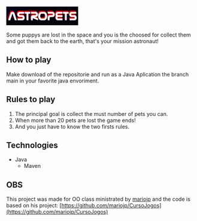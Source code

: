 ![alt text](https://github.com/biancamagalhaes/AstropetsGame/blob/main/src/main/resources/imagens/logo2.jpeg?raw=true)

Some puppys are lost in the space and you is the choosed for collect them and got them back to the earth, that's your mission astronaut! 

## How to play
Make download of the repositorie and run as a Java Aplication the branch main in your favorite java envoriment.

## Rules to play
1. The principal goal is collect the must number of pets you can.
2. When more than 20 pets are lost the game ends!
3. And you just have to know the two firsts rules.

## Technologies
* Java
  * Maven

## OBS
This project was made for OO class ministrated by [mariojp](https://github.com/mariojp) and the code is based on his project: [https://github.com/mariojp/CursoJogos](https://github.com/mariojp/CursoJogos)
